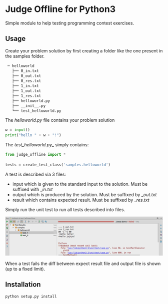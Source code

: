 Judge Offline for Python3
===========================================================

Simple module to help testing programming contest exercises.

Usage
-----

Create your problem solution by first creating a folder like the
one present in the samples folder.

     ─ helloworld
       ├── 0_in.txt
       ├── 0_out.txt
       ├── 0_res.txt
       ├── 1_in.txt
       ├── 1_out.txt
       ├── 1_res.txt
       ├── helloworld.py
       ├── __init__.py
       └── test_helloworld.py

The _helloworld.py_ file contains your problem solution
```python
w = input()
print("hello " + w + "!")
```

The _test_helloworld.py__ simply contains:
```python
from judge_offline import *

tests = create_test_class('samples.helloworld')
```

A test is described via 3 files:
 - input which is given to the standard input to the solution. Must be suffixed with __in.txt_
 - output which is produced by the solution. Must be suffixed by __out.txt_
 - result which contains expected result. Must be suffixed  by __res.txt_

Simply run the unit test to run all tests described into files.

![Example on PyCharm](docs/images/pycharm_tests.png)

When a test fails the diff between expect result file and output file is shown (up to a fixed limit).

Installation
------------
```bash
python setup.py install
```